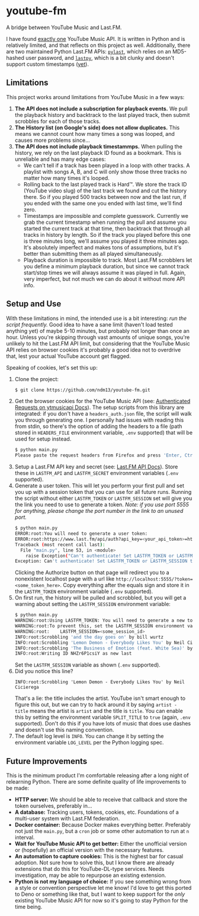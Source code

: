 # youtube-fm
A bridge between YouTube Music and Last.FM.

I have found [exactly one](https://ytmusicapi.readthedocs.io/en/latest/index.html)
YouTube Music API.  It is written in Python and is relatively limited, and that
reflects on this project as well.  Additionally, there are two maintained Python
Last.FM APIs: [`pylast`](https://github.com/pylast/pylast), which relies on an
MD5-hashed user password, and [`lastpy`](https://github.com/huberf/lastfm-scrobbler),
which is a bit clunky and doesn't support custom timestamps
([yet](https://github.com/huberf/lastfm-scrobbler/pull/3)).

## Limitations
This project works around limitations from YouTube Music in a few ways:
1. **The API does not include a subscription for playback events.**  We pull the
   playback history and backtrack to the last played track, then submit scrobbles for
   each of those tracks.
2. **The History list (on Google's side) does not allow duplicates.**  This means we
   cannot count how many times a song was looped, and causes more problems since...
3. **The API does not include playback timestammps.**  When pulling the history, we
   rely on the last playback ID found as a bookmark.  This is unreliable and has many
   edge cases:
   - We can't tell if a track has been played in a loop with other tracks.  A playlist
     with songs A, B, and C will only show those three tracks no matter how many times
     it's looped.
   - Rolling back to the last played track is Hard™.  We store the track ID (YouTube
     video slug) of the last track we found and cut the history there.  So if you
     played 500 tracks between now and the last run, if you ended with the same one
     you ended with last time, we'll find zero.
   - Timestamps are impossible and complete guesswork.  Currently we grab the current
     timestamp when running the pull and assume you started the current track at that
     time, then backtrack that through all tracks in history by length.  So if the
     track you played before this one is three minutes long, we'll assume you played
     it three minutes ago.  It's absolutely imperfect and makes tons of assumptions,
     but it's better than submitting them as all played simultaneously.
   - Playback duration is impossible to track.  Most Last.FM scrobblers let you define
     a minimum playback duration, but since we cannot track start/stop times we will
     always assume it was played in full.  Again, very imperfect, but not much we can
     do about it without more API info.

## Setup and Use
With these limitations in mind, the intended use is a bit interesting: *run the script
frequently.*  Good idea to have a sane limit (haven't load tested anything yet) of
maybe 5-10 minutes, but probably not longer than once an hour.  Unless you're skipping
through vast amounts of unique songs, you're unlikely to hit the Last.FM API limit,
but considering that the YouTube Music API relies on browser cookies it's probably a
good idea not to overdrive that, lest your actual YouTube account get flagged.

Speaking of cookies, let's set this up:
1. Clone the project:
   ```bash
   $ git clone https://github.com/ndm13/youtube-fm.git
   ```
2. Get the browser cookies for the YouTube Music API (see: [Authenticated Requests on ytmusicapi Docs](https://ytmusicapi.readthedocs.io/en/latest/setup.html#authenticated-requests)).
   The setup scripts from this library are integrated: if you don't have a
   `headers_auth.json` file, the script will walk you through generating one.  I
   personally had issues with reading this from stdin, so there's the option of adding
   the headers to a file (path stored in `HEADERS_FILE` environment variable, `.env`
   supported) that will be used for setup instead.
   ```bash
   $ python main.py
   Please paste the request headers from Firefox and press 'Enter, Ctrl-Z, Enter' to continue:
   ```
3. Setup a Last.FM API key and secret (see: [Last.FM API Docs](http://www.last.fm/api/authentication)).
   Store these in `LASTFM_API` and `LASTFM_SECRET` environment variables (`.env`
   supported).
4. Generate a user token.  This will let you perform your first pull and set you up
   with a session token that you can use for all future runs.  Running the script
   without either `LASTFM_TOKEN` or `LASTFM_SESSION` set will give you the link you
   need to use to generate a token. *Note: if you use port 5555 for anything, please
   change the port number in the link to an unused port.*
   ```bash
   $ python main.py
   ERROR:root:You will need to generate a user token:
   ERROR:root:https://www.last.fm/api/auth?api_key=<your_api_token>=http://localhost:5555
   Traceback (most recent call last):
     File "main.py", line 53, in <module>
       raise Exception("Can't authenticate! Set LASTFM_TOKEN or LASTFM_SESSION to access Last.FM")
   Exception: Can't authenticate! Set LASTFM_TOKEN or LASTFM_SESSION to access Last.FM
   ```
   Clicking the Authorize button on that page will redirect you to a nonexistent
   localhost page with a url like `http://localhost:5555/?token=<some_token_here>`.
   Copy everything after the equals sign and store it in the `LASTFM_TOKEN` environment
   variable (`.env` supported).
5. On first run, the history will be pulled and scrobbled, but you will get a warning
   about setting the `LASTFM_SESSION` environment variable:
   ```bash
   $ python main.py
   WARNING:root:Using LASTFM_TOKEN: You will need to generate a new token every run!
   WARNING:root:To prevent this, set the LASTFM_SESSION environment variable generated below:
   WARNING:root:	LASTFM_SESSION=<some_session_id>
   INFO:root:Scrobbling 'and the day goes on' by bill wurtz
   INFO:root:Scrobbling 'Lemon Demon - Everybody Likes You' by Neil Cicierega
   INFO:root:Scrobbling 'The Business of Emotion (feat. White Sea)' by Big Data
   INFO:root:Writing ID NHZr6P1csiY as new last
   ```
   Set the `LASTFM_SESSION` variable as shown (`.env` supported).
6. Did you notice this line?
   ```
   INFO:root:Scrobbling 'Lemon Demon - Everybody Likes You' by Neil Cicierega
   ```
   That's a lie: the title includes the artist.  YouTube isn't smart enough to figure
   this out, but we can try to hack around it by saying `artist - title` means the
   artist is `artist` and the title is `title`.  You can enable this by setting the
   environment variable `SPLIT_TITLE` to `true` (again, `.env` supported).  Don't do
   this if you have lots of music that does use dashes and doesn't use this naming
   convention.
7. The default log level is `INFO`.  You can change it by setting the environment
   variable `LOG_LEVEL` per the Python logging spec.

## Future Improvements
This is the minimum product I'm comfortable releasing after a long night of relearning
Python.  There are some definite quality of life improvements to be made:
- **HTTP server:** We should be able to receive that callback and store the token
  ourselves, preferably in...
- **A database:** Tracking users, tokens, cookies, etc.  Foundations of a multi-user
  system with Last.FM federation.
- **Docker container:** Because Docker makes everything better.  Preferably not just
  the `main.py`, but a `cron` job or some other automation to run at `n` interval.
- **Wait for YouTube Music API to get better:** Either the unofficial version or
  (hopefully) an official version with the necessary features.
- **An automation to capture cookies:** This is the highest bar for casual adoption.
  Not sure how to solve this, but I know there are already extensions that do this
  for YouTube-DL-type services.  Needs investigation, may be able to repurpose an
  existing extension.
- **Python is not my language of choice:** If you see something wrong from a style
  or convention perspective let me know!  I'd love to get this ported to Deno or
  something like that, but I want to keep support for the *only* existing YouTube
  Music API for now so it's going to stay Python for the time being.
